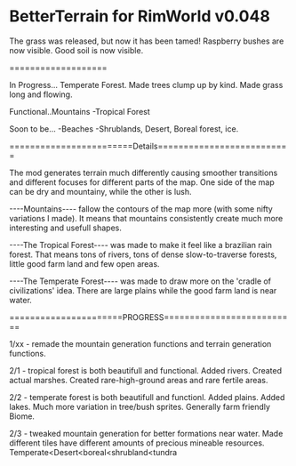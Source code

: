 # BetterTerrain for RimWorld v0.048

The grass was released, but now it has been tamed!
Raspberry bushes are now visible.
Good soil is now visible.

===================

In Progress... Temperate Forest.  Made trees clump up by kind.  Made grass long and flowing.

Functional..Mountains -Tropical Forest

Soon to be...
  -Beaches
  -Shrublands, Desert, Boreal forest, ice.

========================Details==========================

The mod generates terrain much differently causing smoother transitions and different focuses for different parts of the map.  One side of the map can be dry and mountainy, while the other is lush.

----Mountains---- fallow the contours of the map more (with some nifty variations I made).  It means that mountains consistently create much more interesting and usefull shapes.

----The Tropical Forest---- was made to make it feel like a brazilian rain forest.  That means tons of rivers, tons of dense slow-to-traverse forests, little good farm land and few open areas.

----The Temperate Forest---- was made to draw more on the 'cradle of civilizations' idea.  There are large plains while the good farm land is near water.


======================PROGRESS==========================

1/xx - remade the mountain generation functions and terrain generation functions.

2/1 - tropical forest is both beautifull and functional.  Added rivers.  Created actual marshes.  Created rare-high-ground areas and rare fertile areas.

2/2 - temperate forest is both beautifull and functionl.  Added plains.  Added lakes.  Much more variation in tree/bush sprites.  Generally farm friendly Biome.

2/3 - tweaked mountain generation for better formations near water.  Made different tiles have different amounts of precious mineable resources.  Temperate<Desert<boreal<shrubland<tundra
